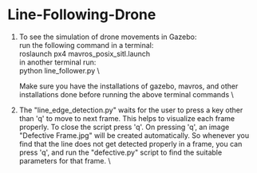 # Line-Following-Drone

1. To see the simulation of drone movements in Gazebo: \
        run the following command in a terminal: \
                roslaunch px4 mavros_posix_sitl.launch \
        in another terminal run: \
                python line_follower.py \
                
    Make sure you have the installations of gazebo, mavros, and other installations done before running the above terminal commands \
    
    
2. The "line_edge_detection.py" waits for the user to press a key other than 'q' to move to next frame. This helps to visualize each frame properly. To close the script press 'q'. On pressing 'q', an image "Defective Frame.jpg" will be created automatically. So whenever you find that the line does not get detected properly in a frame, you can press 'q', and run the "defective.py" script to find the suitable parameters for that frame. \

